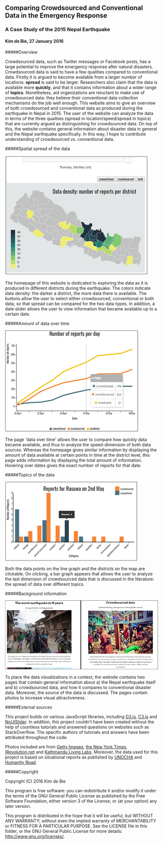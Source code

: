 ## Comparing Crowdsourced and Conventional Data in the Emergency Response
### A Case Study of the 2015 Nepal Earthquake
#### Kim de Bie, 27 January 2016

#####Overview

Crowdsourced data, such as Twitter messages or Facebook posts, has a large potential to improve the emergency response after natural disasters. Crowdsourced data is said to have a few qualities compared to conventional data. Firstly it is argued to become available from a larger number of locations: **spread** is said to be larger. Researchers also claim that the data is available more **quickly**, and that it contains information about a wider range of **topics**. Nonetheless, aid organizations are reluctant to make use of crowdsourced data: they believe their conventional data collection mechanisms do the job well enough. This website aims to give an overview of both crowdsourced and conventional data as produced during the earthquake in Nepal in 2015. The user of the website can analyze the data in terms of the three qualities (spread in location/speed/spread in topics) that are currently argued as distinguishing for crowdsourced data. On top of this, the website contains general information about disaster data in general and the Nepal earthquake specifically. In this way, I hope to contribute understanding of crowdsourced vs. conventional data. 

#####Spatial spread of the data

![](doc/map.png)

The homepage of this website is dedicated to exploring the data as it is produced in different districts during the earthquake. The colors indicate data density: the darker a district, the more data there is available. The buttons allow the user to select either crowdsourced, conventional or both data, so that spread can be compared for the two data types. In addition, a date slider allows the user to view information that became available up to a certain date. 

#####Amount of data over time

![](doc/line.png)

The page 'data over time' allows the user to compare how quickly data became available, and thus to analyze the speed-dimension of both data sources. Whereas the homepage gives similar information by displaying the amount of data available at certain points in time at the district level, this page adds information by displaying the total amount of information. Hovering over dates gives the exact number of reports for that date. 

#####Topics of the data

![](doc/bargraph.png)

Both the data points on the line graph and the districts on the map are clickable. On clicking, a bar graph appears that allows the user to analyze the last dimension of crowdsourced data that is discussed in the literature: the spread of data  over different topics. 

#####Background information

![](doc/info.png)

To place the data visualizations in a context, the website contains two pages that contain general information about a) the Nepal earthquake itself and b) crowdsourced data, and how it compares to conventional disaster data. Moreover, the source of the data is discussed. The pages contain photos to increase visual attractiveness.  

#####External sources

This project builds on various JavaScript libraries, including [D3.js](http://d3js.org/), [C3.js](http://c3js.org/) and [NoUISlider](http://refreshless.com/nouislider/). In addition, this project couldn't have been created without the help of countless tutorials and answered questions on websites such as StackOverflow. The specific authors of tutorials and answers have been attributed throughout the code. 

Photos included are from [Getty Images](http://www.gettyimages.com), [the New York Times](http://www.nytimes.com/), [IRevolution.net](http://irevolutions.org/) and [Kathmandu Living Labs](http://www.kathmandulivinglabs.org/). Moreover, the data used for this project is based on situational reports as published by [UNOCHA](http://www.unocha.org/nepal) and [Humanity Road](http://humanityroad.org/). 

#####Copyright

Copyright (C) 2016 Kim de Bie

This program is free software: you can redistribute it and/or modify it under the terms of the GNU General Public License as published by the Free Software Foundation, either version 3 of the License, or (at your option) any later version.

This program is distributed in the hope that it will be useful, but WITHOUT ANY WARRANTY; without even the implied warranty of MERCHANTABILITY or FITNESS FOR A PARTICULAR PURPOSE. See the LICENSE file in this folder, or the GNU General Public License for more details: <http://www.gnu.org/licenses/>.